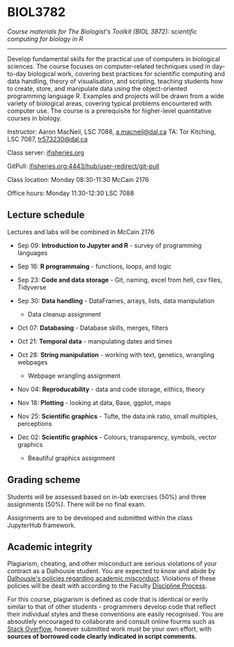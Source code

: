 # BIOL3782
*Course materials for The Biologist's Toolkit (BIOL 3872): scientific computing for biology in R*

---
Develop fundamental skills for the practical use of computers in biological sciences. The course focuses on computer-related techniques used in day-to-day biological work, covering best practices for scientific computing and data handling, theory of visualisation, and scripting, teaching students how to create, store, and manipulate data using the object-oriented programming language R. Examples and projects will be drawn from a wide variety of biological areas, covering typical problems encountered with computer use. The course is a prerequisite for higher-level quantitative courses in biology.

Instructor: Aaron MacNeil, LSC 7088, a.macneil@dal.ca
TA: Tor Kitching, LSC 7087, tr573230@dal.ca

Class server: [ifisheries.org](https://ifisheries.org:4443)

GitPull: [ifisheries.org:4443/hub/user-redirect/git-pull](https://ifisheries.org:4443/hub/user-redirect/git-pull?repo=https%3A%2F%2Fgithub.com%2Fmamacneil%2FBIOL3782&app=notebook)

Class location: Monday 08:30-11:30 McCain 2176 

Office hours: Monday 11:30-12:30 LSC 7088



## Lecture schedule

Lectures and labs will be combined in McCain 2176

+ Sep 09: **Introduction to Jupyter and R** - survey of programming languages
+ Sep 16: **R programmaing** - functions, loops, and logic
+ Sep 23: **Code and data storage** - Git, naming, excel from hell, csv files, Tidyverse 
+ Sep 30: **Data handling** - DataFrames, arrays, lists, data manipulation

    - Data cleanup assignment

+ Oct 07: **Databasing** - Database skills, merges, filters
+ Oct 21: **Temporal data** - manipulating dates and times
+ Oct 28: **String manipulation** - working with text, genetics, wrangling webpages

    - Webpage wrangling assignment
    
+ Nov 04: **Reproducability** - data and code storage, eithics, theory

+ Nov 18: **Plotting** - looking at data, Base, ggplot, maps
+ Nov 25: **Scientific graphics** - Tufte, the data:ink ratio, small multiples, perceptions
+ Dec 02: **Scientific graphics** - Colours, transparency, symbols, vector graphics
    - Beautiful graphics assignment
    
    
## Grading scheme

Students will be assessed based on in-lab exercises (50%) and three assignments (50%). There will be no final exam.

Assignments are to be developed and submitted within the class JupyterHub framework.


## Academic integrity

Plagiarism, cheating, and other misconduct are serious violations of your contract as a Dalhousie student. You are expected to know and abide by [Dalhousie's policies regarding academic misconduct](https://www.dal.ca/dept/university_secretariat/academic-integrity.html). Violations of these policies will be dealt with according to the Faculty [Discipline Process](https://www.dal.ca/content/dam/dalhousie/pdf/dept/university_secretariat/FacultyDisciplineProcedures_Jun2016.pdf).

For this course, plagiarism is defined as code that is identical or eerily similar to that of other students - programmers develop code that reflect their individual styles and these conventions are easily recognised. You are absoutlely encouraged to collaborate and consult online fourms such as [Stack Overflow](https://stackoverflow.com/), however submitted work must be your own effort, with **sources of borrowed code clearly indicated in script comments**.


